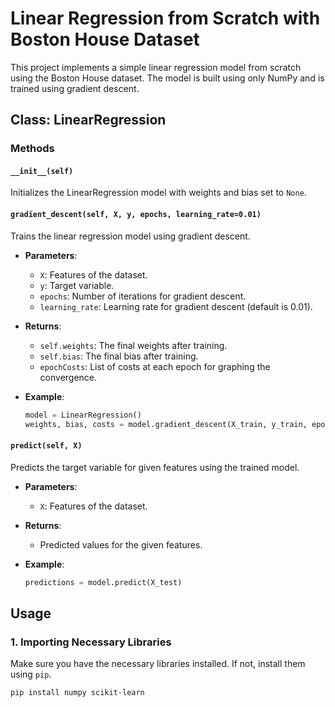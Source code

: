 # Linear Regression from Scratch with Boston House Dataset

This project implements a simple linear regression model from scratch using the Boston House dataset. The model is built using only NumPy and is trained using gradient descent.

## Class: LinearRegression

### Methods

#### `__init__(self)`
Initializes the LinearRegression model with weights and bias set to `None`.

#### `gradient_descent(self, X, y, epochs, learning_rate=0.01)`
Trains the linear regression model using gradient descent.

- **Parameters**:
  - `X`: Features of the dataset.
  - `y`: Target variable.
  - `epochs`: Number of iterations for gradient descent.
  - `learning_rate`: Learning rate for gradient descent (default is 0.01).

- **Returns**:
  - `self.weights`: The final weights after training.
  - `self.bias`: The final bias after training.
  - `epochCosts`: List of costs at each epoch for graphing the convergence.

- **Example**:
    ```python
    model = LinearRegression()
    weights, bias, costs = model.gradient_descent(X_train, y_train, epochs=1000, learning_rate=0.01)
    ```

#### `predict(self, X)`
Predicts the target variable for given features using the trained model.

- **Parameters**:
  - `X`: Features of the dataset.

- **Returns**:
  - Predicted values for the given features.

- **Example**:
    ```python
    predictions = model.predict(X_test)
    ```

## Usage

### 1. Importing Necessary Libraries
Make sure you have the necessary libraries installed. If not, install them using `pip`.

```bash
pip install numpy scikit-learn
```

